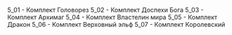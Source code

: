 5_01 - Комплект Головорез
5_02 - Комплект Доспехи Бога
5_03 - Комплект Архимаг
5_04 - Комплект Властелин мира
5_05 - Комплект Дракон
5_06 - Комплект Верховный эльф
5_07 - Комплект Королевский
